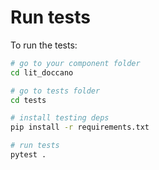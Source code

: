 # Run tests

To run the tests:

```bash
# go to your component folder
cd lit_doccano

# go to tests folder
cd tests

# install testing deps
pip install -r requirements.txt

# run tests
pytest .
```
